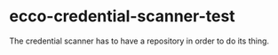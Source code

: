 # ecco-credential-scanner-test

The credential scanner has to have a repository in order to do its thing.